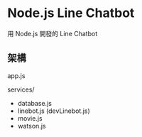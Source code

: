 # Node.js Line Chatbot

用 Node.js 開發的 Line Chatbot

## 架構

app.js  

services/  
* database.js  
* linebot.js (devLinebot.js)  
* movie.js  
* watson.js  
  
